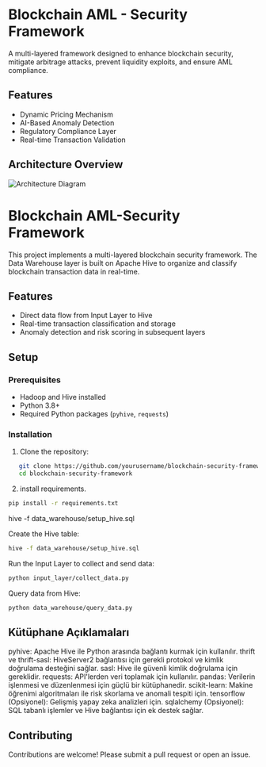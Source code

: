 # Blockchain AML - Security Framework

A multi-layered framework designed to enhance blockchain security, mitigate arbitrage attacks, prevent liquidity exploits, and ensure AML compliance.

## Features
- Dynamic Pricing Mechanism
- AI-Based Anomaly Detection
- Regulatory Compliance Layer
- Real-time Transaction Validation

## Architecture Overview
![Architecture Diagram](docs/architecture_diagram.png)

# Blockchain AML-Security Framework 

This project implements a multi-layered blockchain security framework. The Data Warehouse layer is built on Apache Hive to organize and classify blockchain transaction data in real-time.

## Features
- Direct data flow from Input Layer to Hive
- Real-time transaction classification and storage
- Anomaly detection and risk scoring in subsequent layers

## Setup
### Prerequisites
- Hadoop and Hive installed
- Python 3.8+
- Required Python packages (`pyhive`, `requests`)

### Installation
1. Clone the repository:
```bash  
   git clone https://github.com/yourusername/blockchain-security-framework.git  
   cd blockchain-security-framework  
```  

2. install requirements.
```bash  
pip install -r requirements.txt
```

hive -f data_warehouse/setup_hive.sql

Create the Hive table:

```bash  
hive -f data_warehouse/setup_hive.sql
```

Run the Input Layer to collect and send data:
```bash
python input_layer/collect_data.py
```  

Query data from Hive:  
``` bash
python data_warehouse/query_data.py
``` 

## Kütüphane Açıklamaları
pyhive: Apache Hive ile Python arasında bağlantı kurmak için kullanılır.
thrift ve thrift-sasl: HiveServer2 bağlantısı için gerekli protokol ve kimlik doğrulama desteğini sağlar.
sasl: Hive ile güvenli kimlik doğrulama için gereklidir.
requests: API'lerden veri toplamak için kullanılır.
pandas: Verilerin işlenmesi ve düzenlenmesi için güçlü bir kütüphanedir.
scikit-learn: Makine öğrenimi algoritmaları ile risk skorlama ve anomali tespiti için.
tensorflow (Opsiyonel): Gelişmiş yapay zeka analizleri için.
sqlalchemy (Opsiyonel): SQL tabanlı işlemler ve Hive bağlantısı için ek destek sağlar.


## Contributing
Contributions are welcome! Please submit a pull request or open an issue.
